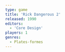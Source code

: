 ```yaml
---
type: game
title: 'Rick Dangerous 2'
released: 1990
editors: 
  - 'Core Design'
players: 1
genres:
  - Plates-formes
---
```

